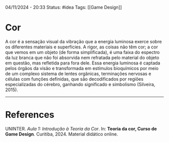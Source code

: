 04/11/2024 - 20:33
Status: #idea
Tags: [[Game Design]]

# Cor

A cor é a sensação visual da vibração que a energia luminosa exerce sobre os diferentes materiais e superfícies. A rigor, as coisas não têm cor; a cor que vemos em um objeto (de forma simplificada), é uma faixa do espectro da luz branca que não foi absorvida nem refratada pelo material do objeto em questão, mas refletida para fora dele. Essa energia luminosa é captada pelos órgãos da visão e transformada em estímulos bioquímicos por meio de um complexo sistema de lentes orgânicas, terminações nervosas e células com funções definidas, que são decodificados por regiões especializadas do cérebro, ganhando significado e simbolismo (Silveira, 2015).

---

# References

UNINTER.  _Aula 1: Introdução à Teoria da Cor_. In: **Teoria da cor, Curso de Game Design**. Curitiba, 2024. Material didático online.